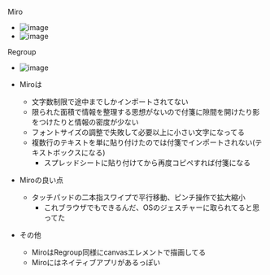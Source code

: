 
Miro
- ![image](https://gyazo.com/c645a4d7213600466502014df428f297/thumb/1000)
- ![image](https://gyazo.com/a09a98d5ea3a58af5b7f32af646b5928/thumb/1000)

Regroup
- ![image](https://gyazo.com/0b9007724148d9ede922d7135f96d9a8/thumb/1000)

- Miroは
    - 文字数制限で途中までしかインポートされてない
    - 限られた面積で情報を整理する思想がないので付箋に隙間を開けたり影をつけたりと情報の密度が少ない
    - フォントサイズの調整で失敗して必要以上に小さい文字になってる
    - 複数行のテキストを単に貼り付けたのでは付箋でインポートされない(テキストボックスになる)
        - スプレッドシートに貼り付けてから再度コピペすれば付箋になる
- Miroの良い点
    - タッチパッドの二本指スワイプで平行移動、ピンチ操作で拡大縮小
        - これブラウザでもできるんだ、OSのジェスチャーに取られてると思ってた

- その他
    - MiroはRegroup同様にcanvasエレメントで描画してる
    - Miroにはネイティブアプリがあるっぽい
